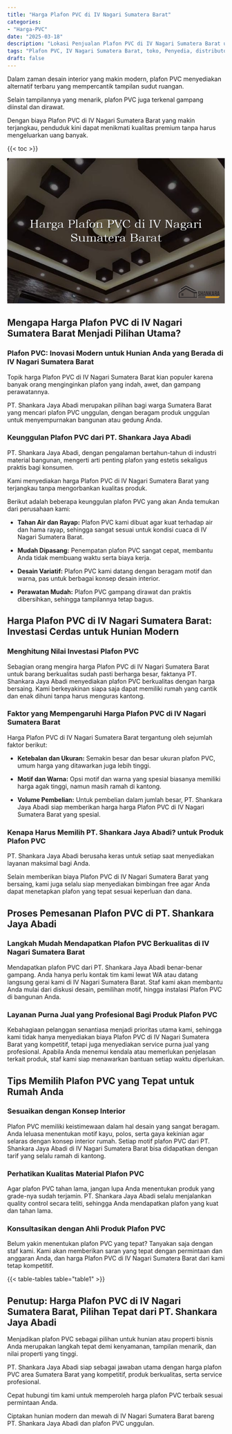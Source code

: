 ```yaml
---
title: "Harga Plafon PVC di IV Nagari Sumatera Barat"
categories: 
- "Harga-PVC"
date: "2025-03-18"
description: "Lokasi Penjualan Plafon PVC di IV Nagari Sumatera Barat untuk hunian, perkantoran, serta gerai. Panel terbaik, variasi motif, pilihan warna elegan, beserta layanan instalasi oleh tenaga ahli ahli dan jaminan resmi!|Jasa penjualan Plafon PVC di IV Nagari Sumatera Barat bagi keperluan rumah, office, maupun gerai, dengan panel terbaik dan pemasangan oleh teknisi profesional dan jaminan resmi.|Pilihan Plafon PVC di IV Nagari Sumatera Barat yang terpercaya bagi rumah, office, serta gerai, bersama produk unggulan dan instalasi dikerjakan oleh teknisi profesional serta jaminan resmi.|Penjualan Plafon PVC di IV Nagari Sumatera Barat untuk rumah, office, dan ritel, beserta produk berkualitas dan instalasi oleh tim ahli, disertai dengan jaminan resmi.}"
tags: "Plafon PVC, IV Nagari Sumatera Barat, toko, Penyedia, distributor"
draft: false
---
```


Dalam zaman desain interior yang makin modern, plafon PVC menyediakan alternatif terbaru yang mempercantik tampilan sudut ruangan.

Selain tampilannya yang menarik, plafon PVC juga terkenal gampang diinstal dan dirawat.

Dengan biaya Plafon PVC di IV Nagari Sumatera Barat yang makin terjangkau, penduduk kini dapat menikmati kualitas premium tanpa harus mengeluarkan uang banyak.

{{< toc >}}

![Harga Plafon PVC di IV Nagari Sumatera Barat](/images/Harga-PVC/Harga-Plafon-PVC-di-IV-Nagari-Sumatera-Barat.png)


## Mengapa Harga Plafon PVC di IV Nagari Sumatera Barat Menjadi Pilihan Utama?

### Plafon PVC: Inovasi Modern untuk Hunian Anda yang Berada di IV Nagari Sumatera Barat

Topik harga Plafon PVC di IV Nagari Sumatera Barat kian populer karena banyak orang menginginkan plafon yang indah, awet, dan gampang perawatannya.

PT. Shankara Jaya Abadi merupakan pilihan bagi warga Sumatera Barat yang mencari plafon PVC unggulan, dengan beragam produk unggulan untuk menyempurnakan bangunan atau gedung Anda.

### Keunggulan Plafon PVC dari PT. Shankara Jaya Abadi

PT. Shankara Jaya Abadi, dengan pengalaman bertahun-tahun di industri material bangunan, mengerti arti penting plafon yang estetis sekaligus praktis bagi konsumen.

Kami menyediakan harga Plafon PVC di IV Nagari Sumatera Barat yang terjangkau tanpa mengorbankan kualitas produk.

Berikut adalah beberapa keunggulan plafon PVC yang akan Anda temukan dari perusahaan kami:

- **Tahan Air dan Rayap:** Plafon PVC kami dibuat agar kuat terhadap air dan hama rayap, sehingga sangat sesuai untuk kondisi cuaca di IV Nagari Sumatera Barat.

- **Mudah Dipasang:** Penempatan plafon PVC sangat cepat, membantu Anda tidak membuang waktu serta biaya kerja.

- **Desain Variatif:** Plafon PVC kami datang dengan beragam motif dan warna, pas untuk berbagai konsep desain interior.

- **Perawatan Mudah:** Plafon PVC gampang dirawat dan praktis dibersihkan, sehingga tampilannya tetap bagus.

## Harga Plafon PVC di IV Nagari Sumatera Barat: Investasi Cerdas untuk Hunian Modern

### Menghitung Nilai Investasi Plafon PVC

Sebagian orang mengira harga Plafon PVC di IV Nagari Sumatera Barat untuk barang berkualitas sudah pasti berharga besar, faktanya PT. Shankara Jaya Abadi menyediakan plafon PVC berkualitas dengan harga bersaing. Kami berkeyakinan siapa saja dapat memiliki rumah yang cantik dan enak dihuni tanpa harus menguras kantong.

### Faktor yang Mempengaruhi Harga Plafon PVC di IV Nagari Sumatera Barat

Harga Plafon PVC di IV Nagari Sumatera Barat tergantung oleh sejumlah faktor berikut:

- **Ketebalan dan Ukuran:** Semakin besar dan besar ukuran plafon PVC, umum harga yang ditawarkan juga lebih tinggi.

- **Motif dan Warna:** Opsi motif dan warna yang spesial biasanya memiliki harga agak tinggi, namun masih ramah di kantong.

- **Volume Pembelian:** Untuk pembelian dalam jumlah besar, PT. Shankara Jaya Abadi siap memberikan harga harga Plafon PVC di IV Nagari Sumatera Barat yang spesial.

### Kenapa Harus Memilih PT. Shankara Jaya Abadi? untuk Produk Plafon PVC

PT. Shankara Jaya Abadi berusaha keras untuk setiap saat menyediakan layanan maksimal bagi Anda.

Selain memberikan biaya Plafon PVC di IV Nagari Sumatera Barat yang bersaing, kami juga selalu siap menyediakan bimbingan free agar Anda dapat menetapkan plafon yang tepat sesuai keperluan dan dana.

## Proses Pemesanan Plafon PVC di PT. Shankara Jaya Abadi

### Langkah Mudah Mendapatkan Plafon PVC Berkualitas di IV Nagari Sumatera Barat

Mendapatkan plafon PVC dari PT. Shankara Jaya Abadi benar-benar gampang. Anda hanya perlu kontak tim kami lewat WA atau datang langsung gerai kami di IV Nagari Sumatera Barat. Staf kami akan membantu Anda mulai dari diskusi desain, pemilihan motif, hingga instalasi Plafon PVC di bangunan Anda.

### Layanan Purna Jual yang Profesional Bagi Produk Plafon PVC

Kebahagiaan pelanggan senantiasa menjadi prioritas utama kami, sehingga kami tidak hanya menyediakan biaya Plafon PVC di IV Nagari Sumatera Barat yang kompetitif, tetapi juga menyediakan service purna jual yang profesional. Apabila Anda menemui kendala atau memerlukan penjelasan terkait produk, staf kami siap menawarkan bantuan setiap waktu diperlukan.

## Tips Memilih Plafon PVC yang Tepat untuk Rumah Anda

### Sesuaikan dengan Konsep Interior

Plafon PVC memiliki keistimewaan dalam hal desain yang sangat beragam. Anda leluasa menentukan motif kayu, polos, serta gaya kekinian agar selaras dengan konsep interior rumah. Setiap motif plafon PVC dari PT. Shankara Jaya Abadi di IV Nagari Sumatera Barat bisa didapatkan dengan tarif yang selalu ramah di kantong.

### Perhatikan Kualitas Material Plafon PVC

Agar plafon PVC tahan lama, jangan lupa Anda menentukan produk yang grade-nya sudah terjamin. PT. Shankara Jaya Abadi selalu menjalankan quality control secara teliti, sehingga Anda mendapatkan plafon yang kuat dan tahan lama.

### Konsultasikan dengan Ahli Produk Plafon PVC

Belum yakin menentukan plafon PVC yang tepat? Tanyakan saja dengan staf kami. Kami akan memberikan saran yang tepat dengan permintaan dan anggaran Anda, dan harga Plafon PVC di IV Nagari Sumatera Barat dari kami tetap kompetitif.

{{< table-tables table="table1" >}}

## Penutup: Harga Plafon PVC di IV Nagari Sumatera Barat, Pilihan Tepat dari PT. Shankara Jaya Abadi

Menjadikan plafon PVC sebagai pilihan untuk hunian atau properti bisnis Anda merupakan langkah tepat demi kenyamanan, tampilan menarik, dan nilai properti yang tinggi.

PT. Shankara Jaya Abadi siap sebagai jawaban utama dengan harga plafon PVC area Sumatera Barat yang kompetitif, produk berkualitas, serta service profesional.

Cepat hubungi tim kami untuk memperoleh harga plafon PVC terbaik sesuai permintaan Anda.

Ciptakan hunian modern dan mewah di IV Nagari Sumatera Barat bareng PT. Shankara Jaya Abadi dan plafon PVC unggulan.